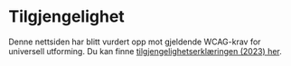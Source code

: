 # Tilgjengelighet

Denne nettsiden har blitt vurdert opp mot gjeldende WCAG-krav for universell utforming. Du kan finne [tilgjengelighetserklæringen (2023) her](https://uustatus.no/nb/erklaringer/publisert/52679a09-4af7-486f-87b5-49986439711a).
